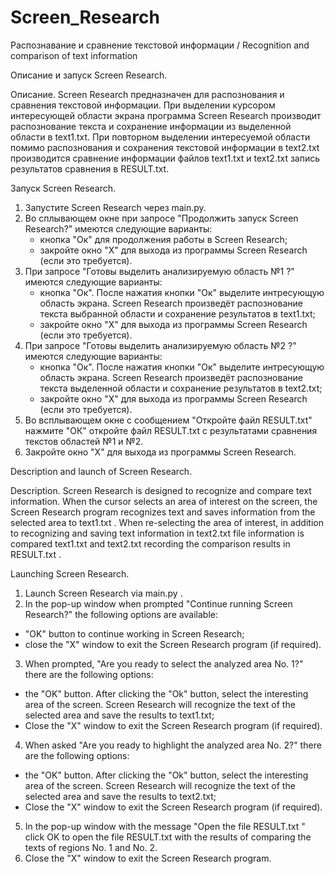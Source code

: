 # Screen_Research
Распознавание и сравнение текстовой информации / Recognition and comparison of text information

Описание и запуск Screen Research.

Описание.
Screen Research предназначен для распознования и сравнения текстовой информации.
При выделении курсором интересующей области экрана программа Screen Research производит распознование
текста и сохранение информации из выделенной области в text1.txt. При повторном выделении интересуемой 
области помимо распознования и сохранения текстовой информации в text2.txt производится сравнение 
информации файлов text1.txt и text2.txt запись результатов сравнения в RESULT.txt.

Запуск Screen Research.

1. Запустите Screen Research через main.py.
2. Во сплывающем окне при запросе "Продолжить запуск Screen Research?" имеются следующие варианты:
	- кнопка "Ок" для продолжения работы в Screen Research;
	- закройте окно "Х" для выхода из программы Screen Research (если это требуется).
3. При запросе "Готовы выделить анализируемую область №1 ?" имеются следующие варианты:
	- кнопка "Ок". После нажатия кнопки "Ок" выделите интресующую область экрана.
Screen Research произведёт распознование текста выбранной области и сохранение результатов в text1.txt;
	- закройте окно "Х" для выхода из программы Screen Research (если это требуется).
4. При запросе "Готовы выделить анализируемую область №2 ?" имеются следующие варианты:
	- кнопка "Ок". После нажатия кнопки "Ок" выделите интресующую область экрана. Screen Research 
произведёт распознование текста выделенной области и сохранение результатов в text2.txt;
	- закройте окно "Х" для выхода из программы Screen Research (если это требуется).
5. Во всплывающем окне с сообщением "Откройте файл RESULT.txt" нажмите "ОК" откройте  файл RESULT.txt 
с результатами сравнения текстов областей №1 и №2.
6. Закройте окно "Х" для выхода из программы Screen Research.

Description and launch of Screen Research.

Description.
Screen Research is designed to recognize and compare text information.
When the cursor selects an area of interest on the screen, the Screen Research program recognizes
text and saves information from the selected area to text1.txt . When re-selecting
the area of interest, in addition to recognizing and saving text information in
text2.txt file information is compared text1.txt and text2.txt recording the comparison results in RESULT.txt .

Launching Screen Research.

1. Launch Screen Research via main.py .
2. In the pop-up window when prompted "Continue running Screen Research?" the following options are available:
- "OK" button to continue working in Screen Research;
- close the "X" window to exit the Screen Research program (if required).
3. When prompted, "Are you ready to select the analyzed area No. 1?" there are the following options:
- the "OK" button. After clicking the "Ok" button, select the interesting area of the screen.
Screen Research will recognize the text of the selected area and save the results to text1.txt;
- Close the "X" window to exit the Screen Research program (if required).
4. When asked "Are you ready to highlight the analyzed area No. 2?" there are the following options:
- the "OK" button. After clicking the "Ok" button, select the interesting area of the screen. Screen Research
will recognize the text of the selected area and save the results to text2.txt;
- Close the "X" window to exit the Screen Research program (if required).
5. In the pop-up window with the message "Open the file RESULT.txt " click OK to open the file RESULT.txt
with the results of comparing the texts of regions No. 1 and No. 2.
6. Close the "X" window to exit the Screen Research program.
